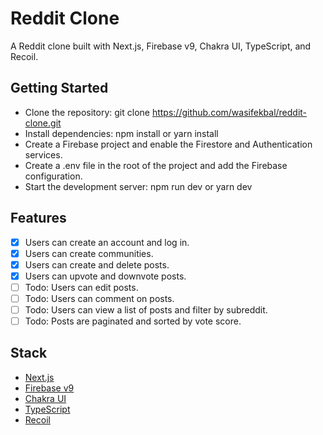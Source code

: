 # Reddit Clone
A Reddit clone built with Next.js, Firebase v9, Chakra UI, TypeScript, and Recoil.

## Getting Started
- Clone the repository: git clone https://github.com/wasifekbal/reddit-clone.git
- Install dependencies: npm install or yarn install
- Create a Firebase project and enable the Firestore and Authentication services.
- Create a .env file in the root of the project and add the Firebase configuration.
- Start the development server: npm run dev or yarn dev

## Features
- [x] Users can create an account and log in.
- [x] Users can create communities.
- [x] Users can create and delete posts.
- [x] Users can upvote and downvote posts.
- [ ] Todo: Users can edit posts.
- [ ] Todo: Users can comment on posts.
- [ ] Todo: Users can view a list of posts and filter by subreddit.
- [ ] Todo: Posts are paginated and sorted by vote score.

## Stack
- [Next.js](https://nextjs.org/)
- [Firebase v9](https://firebase.google.com/)
- [Chakra UI](https://chakra-ui.com/)
- [TypeScript](https://www.typescriptlang.org/)
- [Recoil](https://recoiljs.org/)

